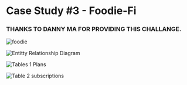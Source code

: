 # ﻿Case Study #3 - Foodie-Fi

### THANKS TO DANNY MA FOR PROVIDING THIS CHALLANGE.

![foodie](https://user-images.githubusercontent.com/104282317/210137009-92338f7e-44a5-4b0c-bb61-c2ca91cde667.JPG)


![Entitty Relationship Diagram](https://user-images.githubusercontent.com/104282317/210137323-8d306ecb-80c9-4eea-87a7-040eabfbb192.JPG)

![Tables 1  Plans](https://user-images.githubusercontent.com/104282317/210137324-bb0cf98a-cf24-46a8-8aa3-8ba830f1e63f.JPG)

![Table 2  subscriptions](https://user-images.githubusercontent.com/104282317/210137326-9cfdc2d5-7dc6-4956-a044-5af49c0d522b.JPG)

